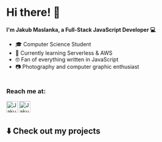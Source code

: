 # Hi there! 👋

**I'm Jakub Maslanka, a Full-Stack JavaScript Developer 💻**

- 🎓 Computer Science Student 
- 🌱 Currently learning Serverless & AWS
- 🤓 Fan of  everything written in JavaScript
- 📷 Photography and computer graphic enthusiast
<br/><br/>
### Reach me at:

<a href="https://www.linkedin.com/in/jakub-ma%C5%9Blanka-29b2001a6/">
  <img align="left" alt="Jakub's Linkedin" width="30px" src="https://cdn.jsdelivr.net/npm/simple-icons@v3/icons/linkedin.svg" />
</a>
<a href="mailto:jakub.maslanka99@gmail.com">
  <img align="left" width="30px" src="https://cdn.jsdelivr.net/npm/simple-icons@3.3.0/icons/gmail.svg" alt="Jakub's Mail" />
</a>
<br/><br/>

## ⬇️  Check out my projects
